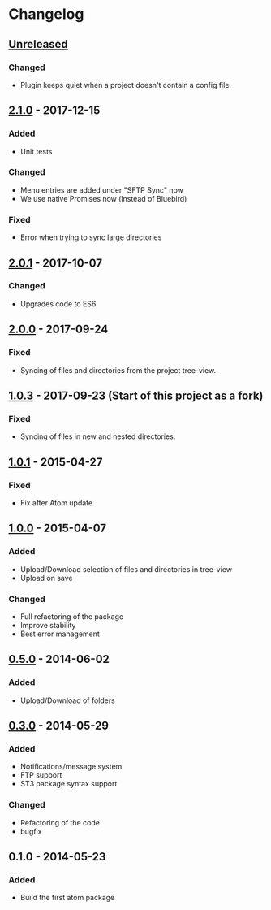 # Changelog

## [Unreleased]

### Changed

* Plugin keeps quiet when a project doesn't contain a config file.


## [2.1.0] - 2017-12-15

### Added
- Unit tests

### Changed
* Menu entries are added under "SFTP Sync" now
* We use native Promises now (instead of Bluebird)

### Fixed
* Error when trying to sync large directories


## [2.0.1] - 2017-10-07

### Changed
* Upgrades code to ES6


## [2.0.0] - 2017-09-24

### Fixed
- Syncing of files and directories from the project tree-view.


## [1.0.3] - 2017-09-23 (Start of this project as a fork)

### Fixed
- Syncing of files in new and nested directories.


## [1.0.1] - 2015-04-27

### Fixed
- Fix after Atom update


## [1.0.0] - 2015-04-07

### Added
- Upload/Download selection of files and directories in tree-view
- Upload on save

### Changed
* Full refactoring of the package
* Improve stability
* Best error management


## [0.5.0] - 2014-06-02

### Added
- Upload/Download of folders


## [0.3.0] - 2014-05-29

### Added
- Notifications/message system
- FTP support
- ST3 package syntax support

### Changed
- Refactoring of the code
- bugfix


## 0.1.0 - 2014-05-23

### Added
- Build the first atom package


[Unreleased]: https://github.com/christophgockel/atom-sft-sync/compare/v2.1.0...HEAD
[2.1.0]: https://github.com/christophgockel/atom-sftp-sync/compare/v2.0.1...v2.1.0
[2.0.1]: https://github.com/christophgockel/atom-sftp-sync/compare/v2.0.0...v2.0.1
[2.0.0]: https://github.com/christophgockel/atom-sftp-sync/compare/v1.0.3...v2.0.0
[1.0.3]: https://github.com/christophgockel/atom-sftp-sync/compare/v1.0.1...v1.0.3
[1.0.1]: https://github.com/christophgockel/atom-sftp-sync/compare/v1.0.0...v1.0.1
[1.0.0]: https://github.com/christophgockel/atom-sftp-sync/compare/v0.5.0...v1.0.0
[0.5.0]: https://github.com/christophgockel/atom-sftp-sync/compare/v0.3.0...v0.5.0
[0.3.0]: https://github.com/christophgockel/atom-sftp-sync/compare/v0.1.0...v0.3.0

